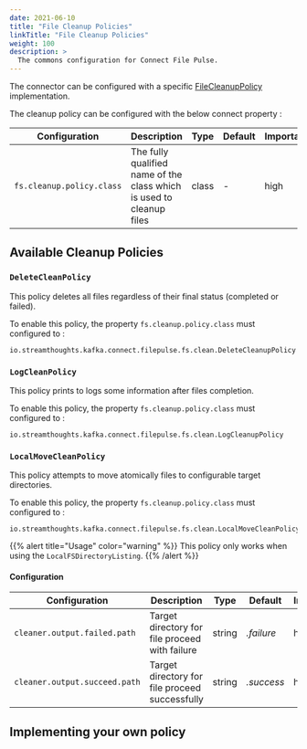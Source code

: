 ```yaml
---
date: 2021-06-10
title: "File Cleanup Policies"
linkTitle: "File Cleanup Policies"
weight: 100
description: >
  The commons configuration for Connect File Pulse.
---
```


The connector can be configured with a specific [FileCleanupPolicy](https://github.com/streamthoughts/kafka-connect-file-pulse/blob/master/connect-file-pulse-api/src/main/java/io/streamthoughts/kafka/connect/filepulse/clean/FileCleanupPolicy.java) implementation.

The cleanup policy can be configured with the below connect property :

| Configuration |   Description |   Type    |   Default |   Importance  |
| --------------| --------------|-----------| --------- | ------------- |
|`fs.cleanup.policy.class` | The fully qualified name of the class which is used to cleanup files | class | *-* | high |


## Available Cleanup Policies

### `DeleteCleanPolicy`

This policy deletes all files regardless of their final status (completed or failed).

To enable this policy, the property `fs.cleanup.policy.class` must configured to : 

```
io.streamthoughts.kafka.connect.filepulse.fs.clean.DeleteCleanupPolicy
```

### `LogCleanPolicy`

This policy prints to logs some information after files completion.

To enable this policy, the property `fs.cleanup.policy.class` must configured to : 

```
io.streamthoughts.kafka.connect.filepulse.fs.clean.LogCleanupPolicy 
```

### `LocalMoveCleanPolicy`

This policy attempts to move atomically files to configurable target directories.

To enable this policy, the property `fs.cleanup.policy.class` must configured to : 

```
io.streamthoughts.kafka.connect.filepulse.fs.clean.LocalMoveCleanPolicy
```

{{% alert title="Usage" color="warning" %}}
This policy only works when using the `LocalFSDirectoryListing`.
{{% /alert %}}

#### Configuration

| Configuration |   Description |   Type    |   Default |   Importance  |
| --------------| --------------|-----------| --------- | ------------- |
|`cleaner.output.failed.path` | Target directory for file proceed with failure | string | *.failure* | high |
|`cleaner.output.succeed.path` | Target directory for file proceed successfully | string | *.success* | high |

## Implementing your own policy